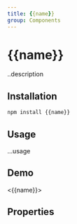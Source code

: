 ```yaml
---
title: {{name}}
group: Components
---
```


# {{name}}

..description

## Installation

```bash
npm install {{name}}
```

## Usage

...usage

## Demo

<doc-show-html>
    <{{name}}></{{name}}>
</doc-show-html>

## Properties

<doc-props selector="{{name}}"></doc-props>

<script type="module" src="{{name}}.js"><script>
